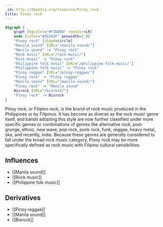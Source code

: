 ```yaml
---
_id: http://dbpedia.org/resource/Pinoy_rock
title: Pinoy rock
---
```


```dot
digraph {
	graph [bgcolor="#F3DDB8" rankdir=LR]
	node [color="#26242F" penwidth=3.0]
	"Pinoy rock" [shape=circle]
	"Manila sound" [URL="/manila-sound/"]
	"Manila sound" -> "Pinoy rock"
	"Rock music" [URL="/rock-music/"]
	"Rock music" -> "Pinoy rock"
	"Philippine folk music" [URL="/philippine-folk-music/"]
	"Philippine folk music" -> "Pinoy rock"
	"Pinoy reggae" [URL="/pinoy-reggae/"]
	"Pinoy rock" -> "Pinoy reggae"
	"Manila sound" [URL="/manila-sound/"]
	"Pinoy rock" -> "Manila sound"
	Bisrock [URL="/bisrock/"]
	"Pinoy rock" -> Bisrock
}
```

Pinoy rock, or Filipino rock, is the brand of rock music produced in the Philippines or by Filipinos. It has become as diverse as the rock music genre itself, and bands adopting this style are now further classified under more specific genres or combinations of genres like alternative rock, post-grunge, ethnic, new wave, pop rock, punk rock, funk, reggae, heavy metal, ska, and recently, indie. Because these genres are generally considered to fall under the broad rock music category, Pinoy rock may be more specifically defined as rock music with Filipino cultural sensibilities.

## Influences
- [[Manila sound]]
- [[Rock music]]
- [[Philippine folk music]]

## Derivatives
- [[Pinoy reggae]]
- [[Manila sound]]
- [[Bisrock]]
